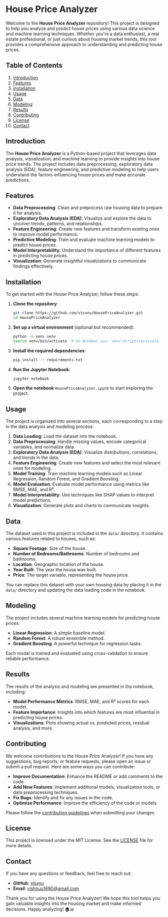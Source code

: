 # House Price Analyzer

Welcome to the **House Price Analyzer** repository! This project is designed to help you analyze and predict house prices using various data science and machine learning techniques. Whether you're a data enthusiast, a real estate professional, or just curious about housing market trends, this tool provides a comprehensive approach to understanding and predicting house prices.

## Table of Contents

1. [Introduction](#introduction)
2. [Features](#features)
3. [Installation](#installation)
4. [Usage](#usage)
5. [Data](#data)
6. [Modeling](#modeling)
7. [Results](#results)
8. [Contributing](#contributing)
9. [License](#license)
10. [Contact](#contact)

## Introduction

The **House Price Analyzer** is a Python-based project that leverages data analysis, visualization, and machine learning to provide insights into house price trends. The project includes data preprocessing, exploratory data analysis (EDA), feature engineering, and predictive modeling to help users understand the factors influencing house prices and make accurate predictions.

## Features

- **Data Preprocessing**: Clean and preprocess raw housing data to prepare it for analysis.
- **Exploratory Data Analysis (EDA)**: Visualize and explore the data to uncover trends, patterns, and relationships.
- **Feature Engineering**: Create new features and transform existing ones to improve model performance.
- **Predictive Modeling**: Train and evaluate machine learning models to predict house prices.
- **Model Interpretability**: Understand the importance of different features in predicting house prices.
- **Visualization**: Generate insightful visualizations to communicate findings effectively.

## Installation

To get started with the House Price Analyzer, follow these steps:

1. **Clone the repository**:
   ```bash
   git clone https://github.com/visxnu/HousePriceAnalyzer.git
   cd HousePriceAnalyzer
   ```

2. **Set up a virtual environment** (optional but recommended):
   ```bash
   python -m venv venv
   source venv/bin/activate  # On Windows use `venv\Scripts\activate`
   ```

3. **Install the required dependencies**:
   ```bash
   pip install -r requirements.txt
   ```

4. **Run the Jupyter Notebook**:
   ```bash
   jupyter notebook
   ```

5. **Open the notebook** `HousePriceAnalyzer.ipynb` to start exploring the project.

## Usage

The project is organized into several sections, each corresponding to a step in the data analysis and modeling process:

1. **Data Loading**: Load the dataset into the notebook.
2. **Data Preprocessing**: Handle missing values, encode categorical variables, and normalize data.
3. **Exploratory Data Analysis (EDA)**: Visualize distributions, correlations, and trends in the data.
4. **Feature Engineering**: Create new features and select the most relevant ones for modeling.
5. **Model Training**: Train machine learning models such as Linear Regression, Random Forest, and Gradient Boosting.
6. **Model Evaluation**: Evaluate model performance using metrics like RMSE, MAE, and R².
7. **Model Interpretability**: Use techniques like SHAP values to interpret model predictions.
8. **Visualization**: Generate plots and charts to communicate insights.

## Data

The dataset used in this project is included in the `data/` directory. It contains various features related to houses, such as:

- **Square Footage**: Size of the house.
- **Number of Bedrooms/Bathrooms**: Number of bedrooms and bathrooms.
- **Location**: Geographic location of the house.
- **Year Built**: The year the house was built.
- **Price**: The target variable, representing the house price.

You can replace this dataset with your own housing data by placing it in the `data/` directory and updating the data loading code in the notebook.

## Modeling

The project includes several machine learning models for predicting house prices:

- **Linear Regression**: A simple baseline model.
- **Random Forest**: A robust ensemble method.
- **Gradient Boosting**: A powerful technique for regression tasks.

Each model is trained and evaluated using cross-validation to ensure reliable performance.

## Results

The results of the analysis and modeling are presented in the notebook, including:

- **Model Performance Metrics**: RMSE, MAE, and R² scores for each model.
- **Feature Importance**: Insights into which features are most influential in predicting house prices.
- **Visualizations**: Plots showing actual vs. predicted prices, residual analysis, and more.

## Contributing

We welcome contributions to the House Price Analyzer! If you have any suggestions, bug reports, or feature requests, please open an issue or submit a pull request. Here are some ways you can contribute:

- **Improve Documentation**: Enhance the README or add comments to the code.
- **Add New Features**: Implement additional models, visualization tools, or data preprocessing techniques.
- **Fix Bugs**: Identify and fix any issues in the code.
- **Optimize Performance**: Improve the efficiency of the code or models.

Please follow the [contribution guidelines](CONTRIBUTING.md) when submitting your changes.

## License

This project is licensed under the MIT License. See the [LICENSE](LICENSE) file for more details.

## Contact

If you have any questions or feedback, feel free to reach out:

- **GitHub**: [visxnu](https://github.com/visxnu)
- **Email**: vishnuu1690@gmail.com

Thank you for using the House Price Analyzer! We hope this tool helps you gain valuable insights into the housing market and make informed decisions. Happy analyzing! 🏠📊

